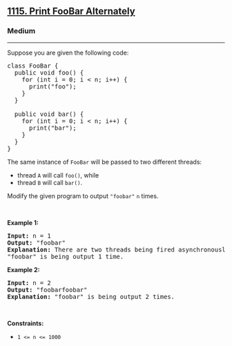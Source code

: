 <h2><a href="https://leetcode.com/problems/print-foobar-alternately/">1115. Print FooBar Alternately
</a></h2><h3>Medium</h3><hr>
<div class="_1l1MA" data-track-load="description_content"><p>Suppose you are given the following code:</p>

<pre>class FooBar {
  public void foo() {
    for (int i = 0; i &lt; n; i++) {
      print("foo");
    }
  }

  public void bar() {
    for (int i = 0; i &lt; n; i++) {
      print("bar");
    }
  }
}
</pre>

<p>The same instance of <code>FooBar</code> will be passed to two different threads:</p>

<ul>
	<li>thread <code>A</code> will call <code>foo()</code>, while</li>
	<li>thread <code>B</code> will call <code>bar()</code>.</li>
</ul>

<p>Modify the given program to output <code>"foobar"</code> <code>n</code> times.</p>

<p>&nbsp;</p>
<p><strong class="example">Example 1:</strong></p>

<pre><strong>Input:</strong> n = 1
<strong>Output:</strong> "foobar"
<strong>Explanation:</strong> There are two threads being fired asynchronously. One of them calls foo(), while the other calls bar().
"foobar" is being output 1 time.
</pre>

<p><strong class="example">Example 2:</strong></p>

<pre><strong>Input:</strong> n = 2
<strong>Output:</strong> "foobarfoobar"
<strong>Explanation:</strong> "foobar" is being output 2 times.
</pre>

<p>&nbsp;</p>
<p><strong>Constraints:</strong></p>

<ul>
	<li><code>1 &lt;= n &lt;= 1000</code></li>
</ul>
</div>